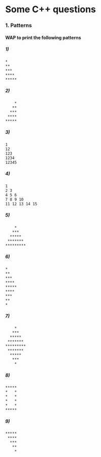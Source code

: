 # Some C++ questions  
### 1. Patterns 
#### WAP to print the following patterns 
##### 1) 
```
*
**
***
****
*****
```
##### 2)
```
    *
   **
  ***
 ****
*****
```
##### 3)
```
1
12
123
1234
12345
```
##### 4)
```
1
2 3
4 5 6
7 8 9 10
11 12 13 14 15
```
##### 5)
```
    *
   ***
  *****
 *******
*********
```
##### 6)
```
*
**
***
****
*****
****
***
**
*
```
##### 7)
```
    *
   ***
  *****
 *******
*********
 *******
  *****
   ***
    *
```
##### 8)
```
*****
*   *
*   *
*   *
*   *
*****
```
##### 9)
```
*****
 ****
  ***
   **
    *
```
